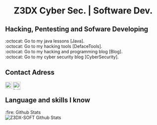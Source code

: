 <h1 align="center">Z3DX Cyber Sec. | Software Dev.</h1>

## Hacking, Pentesting and Sofware Developing
:octocat: Go to my java lessons [Java].</br>
:octocat: Go to my hacking tools [DefaceTools].</br>
:octocat: Go to my hacking and programming blog [Blog].</br>
:octocat: Go to my cyber security blog [CyberSecurity].</br>

## Contact Adress

[<img align="left" alt="iletisim | Twitter" width="22px" src="https://cdn.jsdelivr.net/npm/simple-icons@v3/icons/twitter.svg" />][Twitter]
[<img align="left" alt="iletisim | Telegram" width="25px" src="https://www.flaticon.com/svg/static/icons/svg/2111/2111708.svg" />][Telegram]<br />

## Language and skills I know
  <summary>:fire: Github Stats</summary>

  <img align="left" alt="Z3DX-SOFT Github Stats" src="https://github-readme-stats.codestackr.vercel.app/api?username=Z3DX-SOFT&show_icons=true&hide_border=false" />

[Twitter]: https://twitter.com/Z3DX2
[Telegram]: https://t.me/z3dxsec

